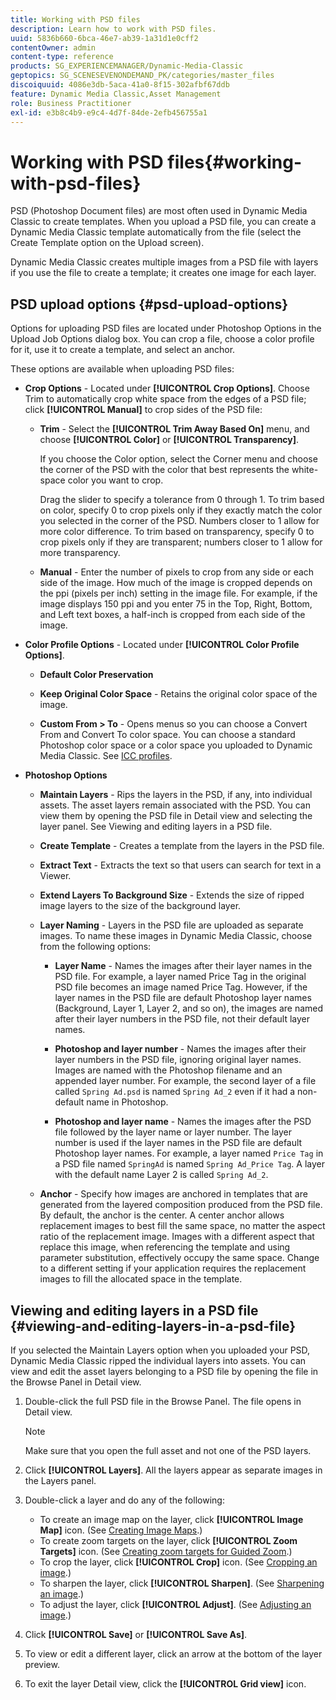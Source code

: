 ```yaml
---
title: Working with PSD files
description: Learn how to work with PSD files.
uuid: 5836b660-6bca-46e7-ab39-1a31d1e0cff2
contentOwner: admin
content-type: reference
products: SG_EXPERIENCEMANAGER/Dynamic-Media-Classic
geptopics: SG_SCENESEVENONDEMAND_PK/categories/master_files
discoiquuid: 4086e3db-5aca-41a0-8f15-302afbf67ddb
feature: Dynamic Media Classic,Asset Management
role: Business Practitioner
exl-id: e3b8c4b9-e9c4-4d7f-84de-2efb456755a1
---
```

# Working with PSD files{#working-with-psd-files}

<!--   USED TO BE AN OPTION UNDER COLOR PROFILE OPTIONS * **Convert To sRGB (default)** - Converts to sRGB (Standard Red Green Blue). sRGB is the recommended color space for displaying images on web pages. -->

PSD (Photoshop Document files) are most often used in Dynamic Media Classic to create templates. When you upload a PSD file, you can create a Dynamic Media Classic template automatically from the file (select the Create Template option on the Upload screen).

Dynamic Media Classic creates multiple images from a PSD file with layers if you use the file to create a template; it creates one image for each layer.

## PSD upload options {#psd-upload-options}

Options for uploading PSD files are located under Photoshop Options in the Upload Job Options dialog box. You can crop a file, choose a color profile for it, use it to create a template, and select an anchor.

These options are available when uploading PSD files:

* **Crop Options** - Located under **[!UICONTROL Crop Options]**. Choose Trim to automatically crop white space from the edges of a PSD file; click **[!UICONTROL Manual]** to crop sides of the PSD file:

  * **Trim** - Select the **[!UICONTROL Trim Away Based On]** menu, and choose **[!UICONTROL Color]** or **[!UICONTROL Transparency]**.

    If you choose the Color option, select the Corner menu and choose the corner of the PSD with the color that best represents the white-space color you want to crop.

    Drag the slider to specify a tolerance from 0 through 1. To trim based on color, specify 0 to crop pixels only if they exactly match the color you selected in the corner of the PSD. Numbers closer to 1 allow for more color difference. To trim based on transparency, specify 0 to crop pixels only if they are transparent; numbers closer to 1 allow for more transparency.

  * **Manual** - Enter the number of pixels to crop from any side or each side of the image. How much of the image is cropped depends on the ppi (pixels per inch) setting in the image file. For example, if the image displays 150 ppi and you enter 75 in the Top, Right, Bottom, and Left text boxes, a half-inch is cropped from each side of the image.

* **Color Profile Options** - Located under **[!UICONTROL Color Profile Options]**.

  * **Default Color Preservation**

  * **Keep Original Color Space** - Retains the original color space of the image.

  * **Custom From > To** - Opens menus so you can choose a Convert From and Convert To color space. You can choose a standard Photoshop color space or a color space you uploaded to Dynamic Media Classic. See [ICC profiles](/help/icc-profiles.md).

* **Photoshop Options**

  * **Maintain Layers** - Rips the layers in the PSD, if any, into individual assets. The asset layers remain associated with the PSD. You can view them by opening the PSD file in Detail view and selecting the layer panel. See Viewing and editing layers in a PSD file.

  * **Create Template** - Creates a template from the layers in the PSD file.

  * **Extract Text** - Extracts the text so that users can search for text in a Viewer.

  * **Extend Layers To Background Size** - Extends the size of ripped image layers to the size of the background layer.

  * **Layer Naming** - Layers in the PSD file are uploaded as separate images. To name these images in Dynamic Media Classic, choose from the following options:

    * **Layer Name** - Names the images after their layer names in the PSD file. For example, a layer named Price Tag in the original PSD file becomes an image named Price Tag. However, if the layer names in the PSD file are default Photoshop layer names (Background, Layer 1, Layer 2, and so on), the images are named after their layer numbers in the PSD file, not their default layer names.

    * **Photoshop and layer number** - Names the images after their layer numbers in the PSD file, ignoring original layer names. Images are named with the Photoshop filename and an appended layer number. For example, the second layer of a file called `Spring Ad.psd` is named `Spring Ad_2` even if it had a non-default name in Photoshop.

    * **Photoshop and layer name** - Names the images after the PSD file followed by the layer name or layer number. The layer number is used if the layer names in the PSD file are default Photoshop layer names. For example, a layer named `Price Tag` in a PSD file named `SpringAd` is named `Spring Ad_Price Tag`. A layer with the default name Layer 2 is called `Spring Ad_2`.

  * **Anchor** - Specify how images are anchored in templates that are generated from the layered composition produced from the PSD file. By default, the anchor is the center. A center anchor allows replacement images to best fill the same space, no matter the aspect ratio of the replacement image. Images with a different aspect that replace this image, when referencing the template and using parameter substitution, effectively occupy the same space. Change to a different setting if your application requires the replacement images to fill the allocated space in the template.

## Viewing and editing layers in a PSD file {#viewing-and-editing-layers-in-a-psd-file}

If you selected the Maintain Layers option when you uploaded your PSD, Dynamic Media Classic ripped the individual layers into assets. You can view and edit the asset layers belonging to a PSD file by opening the file in the Browse Panel in Detail view.

1. Double-click the full PSD file in the Browse Panel. The file opens in Detail view.

    >[!NOTE]
    >
    >Make sure that you open the full asset and not one of the PSD layers.

1. Click **[!UICONTROL Layers]**. All the layers appear as separate images in the Layers panel.
1. Double-click a layer and do any of the following:

    * To create an image map on the layer, click **[!UICONTROL Image Map]** icon. (See [Creating Image Maps](creating-image-maps.md#creating_image_maps).)
    * To create zoom targets on the layer, click **[!UICONTROL Zoom Targets]** icon. (See [Creating zoom targets for Guided Zoom](creating-zoom-targets-guided-zoom.md#creating_zoom_targets_for_guided_zoom).)
    * To crop the layer, click **[!UICONTROL Crop]** icon. (See [Cropping an image](cropping-image.md#cropping_an_image).)
    * To sharpen the layer, click **[!UICONTROL Sharpen]**. (See [Sharpening an image](sharpening-image.md#sharpening_an_image).)
    * To adjust the layer, click **[!UICONTROL Adjust]**. (See [Adjusting an image](adjusting-image.md#adjusting_an_image).)

1. Click **[!UICONTROL Save]** or **[!UICONTROL Save As]**.
1. To view or edit a different layer, click an arrow at the bottom of the layer preview.
1. To exit the layer Detail view, click the **[!UICONTROL Grid view]** icon.
